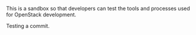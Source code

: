 This is a sandbox so that developers can test the tools and processes
used for OpenStack development.

Testing a commit.
